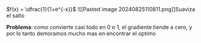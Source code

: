 $f(x) = \dfrac{1}{1+e^{-x}}$
![[Pasted image 20240825110811.png]]Suaviza el salto

**Problema**: como convierte casi todo en 0 o 1, el gradiente tiende a cero, y por lo tanto demoramos mucho mas en encontrar el optimo
